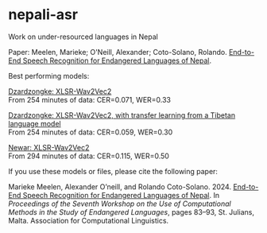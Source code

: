 # nepali-asr
Work on under-resourced languages in Nepal

Paper: Meelen, Marieke; O'Neill, Alexander; Coto-Solano, Rolando. [End-to-End Speech Recognition for Endangered Languages of Nepal](https://aclanthology.org/2024.computel-1.12/).

Best performing models:

[Dzardzongke: XLSR-Wav2Vec2](https://rcweb.dartmouth.edu/RCoto/nepali-asr-202312/dz-fromScratch-251mins.tar.gz)<br>
From 254 minutes of data: CER=0.071, WER=0.33

[Dzardzongke: XLSR-Wav2Vec2, with transfer learning from a Tibetan language model](https://rcweb.dartmouth.edu/RCoto/nepali-asr-202312/dz-transfer-251mins.tar.gz)<br>
From 254 minutes of data: CER=0.059, WER=0.30

[Newar: XLSR-Wav2Vec2](https://rcweb.dartmouth.edu/RCoto/nepali-asr-202312/nw-fromScratch-294mins.tar.gz)<br>
From 294 minutes of data: CER=0.115, WER=0.50

If you use these models or files, please cite the following paper:

Marieke Meelen, Alexander O’neill, and Rolando Coto-Solano. 2024. [End-to-End Speech Recognition for Endangered Languages of Nepal](https://aclanthology.org/2024.computel-1.12/). In _Proceedings of the Seventh Workshop on the Use of Computational Methods in the Study of Endangered Languages_, pages 83–93, St. Julians, Malta. Association for Computational Linguistics.
